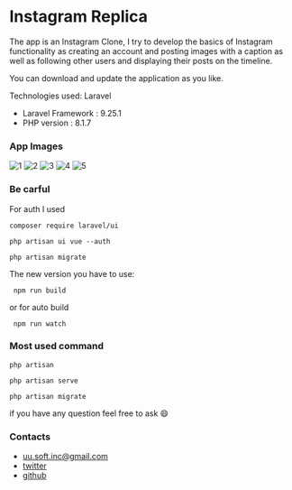 # Instagram Replica

The app is an Instagram Clone, I try to develop the basics of Instagram functionality as creating an account and posting images with a caption as well as following other users and displaying their posts on the timeline.

You can download and update the application as you like.

Technologies used: Laravel

- Laravel Framework : 9.25.1<br>
- PHP version : 8.1.7

### App Images
![1](https://user-images.githubusercontent.com/63449913/186558507-ec4fcaf9-a0c4-4e94-826f-9d736e1d5aae.JPG)
![2](https://user-images.githubusercontent.com/63449913/186558513-589ac46c-fdc2-4da7-996a-c3e41b82a539.JPG)
![3](https://user-images.githubusercontent.com/63449913/186558519-e48d467a-f596-4848-bace-7e736951d0cc.JPG)
![4](https://user-images.githubusercontent.com/63449913/186558525-3fac94d3-9252-4109-b70e-0c9d9958af76.JPG)
![5](https://user-images.githubusercontent.com/63449913/186558530-f50a684d-114c-43f6-93d7-1156ba74f0be.JPG)

### Be carful
For auth I used
```
composer require laravel/ui
```
```
php artisan ui vue --auth
```
```
php artisan migrate
```
The new version you have to use:
```
 npm run build
```
or for auto build
```
 npm run watch
```
### Most used command
```
php artisan
```
```
php artisan serve
```
```
php artisan migrate
```

if you have any question feel free to ask :smile:
### Contacts
* uu.soft.inc@gmail.com
* [twitter](https://twitter.com/yahya_lz)
* [github](https://github.com/UUinc)
